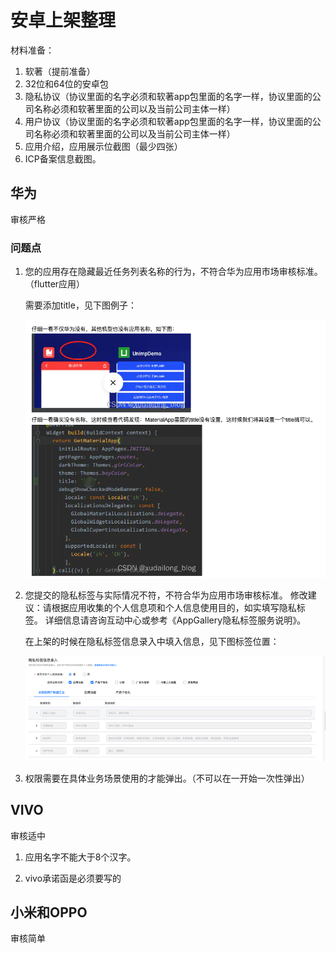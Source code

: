 #  安卓上架整理

材料准备：

1. 软著（提前准备）
2. 32位和64位的安卓包
3. 隐私协议（协议里面的名字必须和软著app包里面的名字一样，协议里面的公司名称必须和软著里面的公司以及当前公司主体一样）
4. 用户协议（协议里面的名字必须和软著app包里面的名字一样，协议里面的公司名称必须和软著里面的公司以及当前公司主体一样）
5. 应用介绍，应用展示位截图（最少四张）
6. ICP备案信息截图。

## 华为

审核严格

### 问题点

1. 您的应用存在隐藏最近任务列表名称的行为，不符合华为应用市场审核标准。（flutter应用）

   需要添加title，见下图例子：

   ![](images/android_upload_shop_huawei_1.png)

2. 您提交的隐私标签与实际情况不符，不符合华为应用市场审核标准。 ­修改建议：请根据应用收集的个人信息项和个人信息使用目的，如实填写隐私标签。 ­详细信息请咨询互动中心或参考《AppGallery隐私标签服务说明》。

   在上架的时候在隐私标签信息录入中填入信息，见下图标签位置：

   ![](images/android_upload_shop_huawei_2.png)

3. 权限需要在具体业务场景使用的才能弹出。（不可以在一开始一次性弹出）

## VIVO

审核适中

1. 应用名字不能大于8个汉字。

2. vivo承诺函是必须要写的

## 小米和OPPO

审核简单



